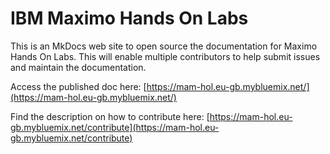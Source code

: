 # IBM Maximo Hands On Labs
This is an MkDocs web site to open source the documentation for Maximo Hands On Labs.
This will enable multiple contributors to help submit issues and maintain the documentation.

Access the published doc here: [https://mam-hol.eu-gb.mybluemix.net/](https://mam-hol.eu-gb.mybluemix.net/)

Find the description on how to contribute here: [https://mam-hol.eu-gb.mybluemix.net/contribute](https://mam-hol.eu-gb.mybluemix.net/contribute)

